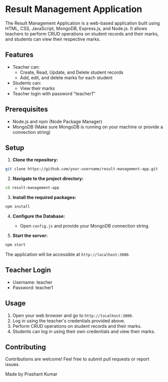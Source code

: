 
# Result Management Application

The Result Management Application is a web-based application built using HTML, CSS, JavaScript, MongoDB, Express.js, and Node.js. It allows teachers to perform CRUD operations on student records and their marks, and students can view their respective marks.

## Features

- Teacher can:
  - Create, Read, Update, and Delete student records
  - Add, edit, and delete marks for each student
- Students can:
  - View their marks
- Teacher login with password "teacher1"

## Prerequisites

- Node.js and npm (Node Package Manager)
- MongoDB (Make sure MongoDB is running on your machine or provide a connection string)

## Setup

1. **Clone the repository:**

```bash
git clone https://github.com/your-username/result-management-app.git
```

2. **Navigate to the project directory:**

```bash
cd result-management-app
```

3. **Install the required packages:**

```bash
npm install
```

4. **Configure the Database:**
   - Open `config.js` and provide your MongoDB connection string.

5. **Start the server:**

```bash
npm start
```

The application will be accessible at `http://localhost:3000`.

## Teacher Login

- Username: teacher
- Password: teacher1

## Usage

1. Open your web browser and go to `http://localhost:3000`.
2. Log in using the teacher's credentials provided above.
3. Perform CRUD operations on student records and their marks.
4. Students can log in using their own credentials and view their marks.

## Contributing

Contributions are welcome! Feel free to submit pull requests or report issues.


Made by Prashant Kumar

